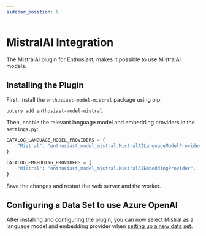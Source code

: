 ```yaml
---
sidebar_position: 6
---
```


# MistralAI Integration

The MistralAI plugin for Enthusiast, makes it possible to use MistralAI models.

## Installing the Plugin

First, install the `enthusiast-model-mistral` package using pip:

```shell
potery add enthusiast-model-mistral
```

Then, enable the relevant language model and embedding providers in the `settings.py`:

```python title="server/pecl/settings.py"
CATALOG_LANGUAGE_MODEL_PROVIDERS = {
    "Mistral": "enthusiast_model_mistral.MistralAILanguageModelProvider",
}

CATALOG_EMBEDDING_PROVIDERS = {
    "Mistral": "enthusiast_model_mistral.MistralAIEmbeddingProvider",
}
```

Save the changes and restart the web server and the worker.

## Configuring a Data Set to use Azure OpenAI

After installing and configuring the plugin, you can now select Mistral as a language model and embedding provider when [setting up a new data set](/docs/synchronize/manage-data-sets/#creating-a-data-set).
